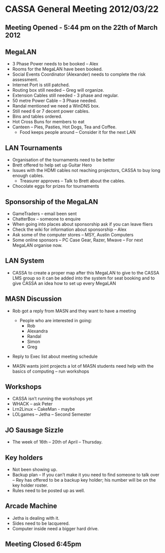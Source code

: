 CASSA General Meeting 2012/03/22
================================
Meeting Opened - 5:44 pm on the 22th of March 2012
--------------------------------------------------
MegaLAN
-------
* 3 Phase Power needs to be booked – Alex
* Rooms for the MegaLAN have been booked.
* Social Events Coordinator (Alexander) needs to complete the risk assessment.
* Internet Port is still patched.
* Routing box still needed – Greg will organize.
* Extension Cables still needed - 3 phase and regular.
* 50 metre Power Cable – 3 Phase needed.
* Randal mentioned we need a WinDNS box.
* Still need 6 or 7 decent power cables.
* Bins and tables ordered. 
* Hot Cross Buns for members to eat
* Canteen – Pies, Pasties, Hot Dogs, Tea and Coffee.
	+ Food keeps people around – Consider it for the next LAN
	
LAN Tournaments
---------------
* Organisation of the tournaments need to be better
* Brett offered to help set up Guitar Hero
* Issues with the HDMI cables not reaching projectors, CASSA to buy long enough cables.
	+ Treasurer approves – Talk to Brett about the cables.
* Chocolate eggs for prizes for tournaments 

Sponsorship of the MegaLAN
--------------------------
* GameTraders – email been sent
* ChatterBox – someone to enquire
* When going into places about sponsorship ask if you can leave fliers
* Check the wiki for information about sponsorship – Alex
* Ask some of the computer stores – MSY,  Austin Computers
* Some online sponsors – PC Case Gear, Razer, Mwave – For next MegaLAN organise now.

LAN System
----------
* CASSA to create a proper map after this MegaLAN to give to the CASSA LMS group so it can be added into the system for seat booking and to give CASSA an idea how to set up every MegaLAN

MASN Discussion
---------------
* Rob got a reply from MASN and they want to have a meeting
	+ People who are interested in going:
		- Rob
		- Alexandra
		- Randal
		- Simon
		- Greg

* Reply to Exec list about meeting schedule 
* MASN wants joint projects a lot of MASN students need help with the basics of computing – run workshops

Workshops
---------
* CASSA isn’t running the workshops yet
* WHACK – ask Peter
* Lrn2Linux – CakeMan - maybe
* LOLgames – Jetha – Second Semester

JO Sausage Sizzle
-----------------
* The week of 16th – 20th of April – Thursday.

Key holders
-----------
* Not been showing up.
* Backup plan – If you can’t make it you need to find someone to talk over – Rey has offered to be a backup key holder; his number will be on the key holder roster.
* Rules need to be posted up as well.

Arcade Machine
--------------
* Jetha is dealing with it.
* Sides need to be lacquered.
* Computer inside need a bigger hard drive.

Meeting Closed 6:45pm
---------------------